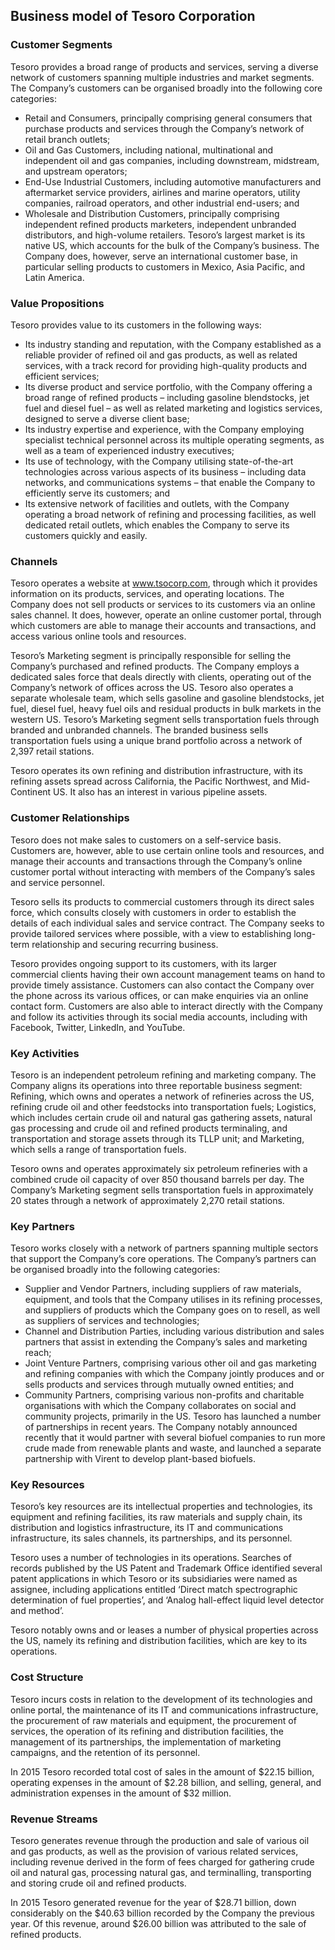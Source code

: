 Business model of Tesoro Corporation
------------------------------------

 ### Customer Segments

 Tesoro provides a broad range of products and services, serving a diverse network of customers spanning multiple industries and market segments. The Company’s customers can be organised broadly into the following core categories:

  * Retail and Consumers, principally comprising general consumers that purchase products and services through the Company’s network of retail branch outlets;
 * Oil and Gas Customers, including national, multinational and independent oil and gas companies, including downstream, midstream, and upstream operators;
 * End-Use Industrial Customers, including automotive manufacturers and aftermarket service providers, airlines and marine operators, utility companies, railroad operators, and other industrial end-users; and
 * Wholesale and Distribution Customers, principally comprising independent refined products marketers, independent unbranded distributors, and high-volume retailers.
  Tesoro’s largest market is its native US, which accounts for the bulk of the Company’s business. The Company does, however, serve an international customer base, in particular selling products to customers in Mexico, Asia Pacific, and Latin America.

 ### Value Propositions

 Tesoro provides value to its customers in the following ways:

  * Its industry standing and reputation, with the Company established as a reliable provider of refined oil and gas products, as well as related services, with a track record for providing high-quality products and efficient services;
 * Its diverse product and service portfolio, with the Company offering a broad range of refined products – including gasoline blendstocks, jet fuel and diesel fuel – as well as related marketing and logistics services, designed to serve a diverse client base;
 * Its industry expertise and experience, with the Company employing specialist technical personnel across its multiple operating segments, as well as a team of experienced industry executives;
 * Its use of technology, with the Company utilising state-of-the-art technologies across various aspects of its business – including data networks, and communications systems – that enable the Company to efficiently serve its customers; and
 * Its extensive network of facilities and outlets, with the Company operating a broad network of refining and processing facilities, as well dedicated retail outlets, which enables the Company to serve its customers quickly and easily.
  ### Channels

 Tesoro operates a website at www.tsocorp.com, through which it provides information on its products, services, and operating locations. The Company does not sell products or services to its customers via an online sales channel. It does, however, operate an online customer portal, through which customers are able to manage their accounts and transactions, and access various online tools and resources.

 Tesoro’s Marketing segment is principally responsible for selling the Company’s purchased and refined products. The Company employs a dedicated sales force that deals directly with clients, operating out of the Company’s network of offices across the US. Tesoro also operates a separate wholesale team, which sells gasoline and gasoline blendstocks, jet fuel, diesel fuel, heavy fuel oils and residual products in bulk markets in the western US. Tesoro’s Marketing segment sells transportation fuels through branded and unbranded channels. The branded business sells transportation fuels using a unique brand portfolio across a network of 2,397 retail stations.

 Tesoro operates its own refining and distribution infrastructure, with its refining assets spread across California, the Pacific Northwest, and Mid-Continent US. It also has an interest in various pipeline assets.

 ### Customer Relationships

 Tesoro does not make sales to customers on a self-service basis. Customers are, however, able to use certain online tools and resources, and manage their accounts and transactions through the Company’s online customer portal without interacting with members of the Company’s sales and service personnel.

 Tesoro sells its products to commercial customers through its direct sales force, which consults closely with customers in order to establish the details of each individual sales and service contract. The Company seeks to provide tailored services where possible, with a view to establishing long-term relationship and securing recurring business.

 Tesoro provides ongoing support to its customers, with its larger commercial clients having their own account management teams on hand to provide timely assistance. Customers can also contact the Company over the phone across its various offices, or can make enquiries via an online contact form. Customers are also able to interact directly with the Company and follow its activities through its social media accounts, including with Facebook, Twitter, LinkedIn, and YouTube.

 ### Key Activities

 Tesoro is an independent petroleum refining and marketing company. The Company aligns its operations into three reportable business segment: Refining, which owns and operates a network of refineries across the US, refining crude oil and other feedstocks into transportation fuels; Logistics, which includes certain crude oil and natural gas gathering assets, natural gas processing and crude oil and refined products terminaling, and transportation and storage assets through its TLLP unit; and Marketing, which sells a range of transportation fuels.

 Tesoro owns and operates approximately six petroleum refineries with a combined crude oil capacity of over 850 thousand barrels per day. The Company’s Marketing segment sells transportation fuels in approximately 20 states through a network of approximately 2,270 retail stations.

 ### Key Partners

 Tesoro works closely with a network of partners spanning multiple sectors that support the Company’s core operations. The Company’s partners can be organised broadly into the following categories:

  * Supplier and Vendor Partners, including suppliers of raw materials, equipment, and tools that the Company utilises in its refining processes, and suppliers of products which the Company goes on to resell, as well as suppliers of services and technologies;
 * Channel and Distribution Parties, including various distribution and sales partners that assist in extending the Company’s sales and marketing reach;
 * Joint Venture Partners, comprising various other oil and gas marketing and refining companies with which the Company jointly produces and or sells products and services through mutually owned entities; and
 * Community Partners, comprising various non-profits and charitable organisations with which the Company collaborates on social and community projects, primarily in the US.
  Tesoro has launched a number of partnerships in recent years. The Company notably announced recently that it would partner with several biofuel companies to run more crude made from renewable plants and waste, and launched a separate partnership with Virent to develop plant-based biofuels.

 ### Key Resources

 Tesoro’s key resources are its intellectual properties and technologies, its equipment and refining facilities, its raw materials and supply chain, its distribution and logistics infrastructure, its IT and communications infrastructure, its sales channels, its partnerships, and its personnel.

 Tesoro uses a number of technologies in its operations. Searches of records published by the US Patent and Trademark Office identified several patent applications in which Tesoro or its subsidiaries were named as assignee, including applications entitled ‘Direct match spectrographic determination of fuel properties’, and ‘Analog hall-effect liquid level detector and method’.

 Tesoro notably owns and or leases a number of physical properties across the US, namely its refining and distribution facilities, which are key to its operations.

 ### Cost Structure

 Tesoro incurs costs in relation to the development of its technologies and online portal, the maintenance of its IT and communications infrastructure, the procurement of raw materials and equipment, the procurement of services, the operation of its refining and distribution facilities, the management of its partnerships, the implementation of marketing campaigns, and the retention of its personnel.

 In 2015 Tesoro recorded total cost of sales in the amount of $22.15 billion, operating expenses in the amount of $2.28 billion, and selling, general, and administration expenses in the amount of $32 million.

 ### Revenue Streams

 Tesoro generates revenue through the production and sale of various oil and gas products, as well as the provision of various related services, including revenue derived in the form of fees charged for gathering crude oil and natural gas, processing natural gas, and terminalling, transporting and storing crude oil and refined products.

 In 2015 Tesoro generated revenue for the year of $28.71 billion, down considerably on the $40.63 billion recorded by the Company the previous year. Of this revenue, around $26.00 billion was attributed to the sale of refined products.